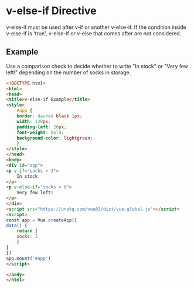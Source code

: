 # v-else-if Directive
v-else-if must be used after v-if or another v-else-if. If the condition inside v-else-if is 'true', v-else-if or v-else that comes after are not considered.

## Example
Use a comparison check to decide whether to write "In stock" or "Very few left!" depending on the number of socks in storage.

```html
<!DOCTYPE html>
<html>
<head>
<title>v-else-if Example</title>
<style>
    #app {
    border: dashed black 1px;
    width: 130px;
    padding-left: 20px;
    font-weight: bold;
    background-color: lightgreen;
    }
</style>
</head>
<body>
<div id="app">
<p v-if="socks > 3">
    In stock
</p>
<p v-else-if="socks > 0">
    Very few left!
</p>
</div>
<script src="https://unpkg.com/vue@3/dist/vue.global.js"></script>
<script>
const app = Vue.createApp({
data() {
    return {
    socks: 3
    }
}
})
app.mount('#app')
</script>

</body>
</html>
```